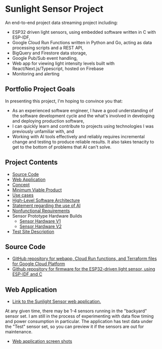 # Sunlight Sensor Project

An end-to-end project data streaming project including:
- ESP32 driven light sensors, using embedded software written in C with ESP-IDF, 
- Google Cloud Run Functions written in Python and Go, acting as data processing scripts and a REST API,
- BigQuery and Firestore data storage,
- Google Pub/Sub event handling,
- Web app for viewing light intensity levels built with React/Next.js/Typescript, hosted on Firebase
- Monitoring and alerting

## Portfolio Project Goals
In presenting this project, I'm hoping to convince you that:
- As an experienced software engineer, I have a good understanding of the software development cycle and the what's involved in developing and deploying production software,
- I can quickly learn and contribute to projects using technologies I was previously unfamiliar with, and
- Working with AI tools effectively and reliably requires incremental change and testing to produce reliable results.  It also takes tenacity to get to the bottom of problems that AI can't solve.



## Project Contents
- [Source Code](#source-code)
- [Web Application](#web-application)
- [Concept](Concept.md)
- [Minimum Viable Product](MinimumViableProduct.md)
- [Use cases](UseCases.md)
- [High-Level Software Architecture](Architecture.md)
- [Statement regarding the use of AI](UseOfAI.md)
- [Nonfunctional Requirements](Nonfunctional.md)
- Sensor Prototype Hardware Builds
  - [Sensor Hardware V1](SensorHardwareV1)
  - [Sensor Hardware V2](SensorHardwareV2)
- [Test Site Description](Site.md)

## Source Code
- [GitHub repository for webapp, Cloud Run functions, and Terraform files for Google Cloud Platform
](https://github.com/kden/sunlight_sensor_gcp)
- [Github repository for firmware for the ESP32-driven light sensor, using ESP-IDF and C
](https://github.com/kden/esp32_sunlight_sensor)

## Web Application

- [Link to the Sunlight Sensor web application.](https://sunlight.codepaw.com/)

At any given time, there may be 1-4 sensors running in the "backyard" sensor set.  I am still in the process of experimenting with data flow timing and power consumption in particular.  The application has test data under the "Test" sensor set, so you can preview it if the sensors are out for maintenance.

- [Web application screen shots](WebappScreenshots.md)

